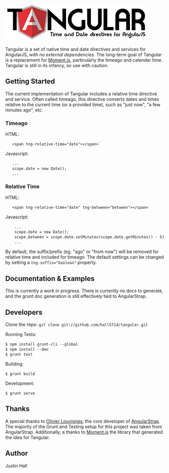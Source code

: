 [![Banner](https://raw.githubusercontent.com/hall5714/tangular/master/docs/images/tangular.png)](https://github.com/hall5714/tangular)

Tangular is a set of native time and date directives and services for AngularJS, *with no external dependencies*. The long-term goal of Tangular is a replacement for [Moment.js](http://momentjs.com/), particularly the timeago and calendar time. Tangular is still in its infancy, so use with caution.

## Getting Started

The current implementation of Tangular includes a relative time directive and service. Often called timeago, this directive converts dates and times relative to the current time (or a provided time), such as "just now", "a few minutes ago", etc. 

### Timeago

HTML:
```
   <span tng-relative-time="date"></span>`
```

Javascript:
```
   ...
   scope.date = new Date();
   ...
```

### Relative Time

HTML:
```   
   <span tng-relative-time="date" tng-between="between"></span>
```

Javascript:
```
	...
	scope.date = new Date();
	scope.between = scope.date.setMinutes(scope.date.getMinutes() - 5)
	...
```

By default, the suffix/prefix (eg. "ago" or "from now") will be removed for relative time and included for timeago. The default settings can be changed by setting a `tng-suffix="boolean"` property.

## Documentation & Examples
This is currently a work in progress. There is currently no docs to generate, and the grunt doc generation is still effectively tied to 
AngularStrap. 

## Developers

Clone the repo:
`git clone git://github.com/hall5714/tangular.git`

Running Tests:

>
	$ npm install grunt-cli --global
	$ npm install --dev
	$ grunt test

Building:

>
	$ grunt build

Development:
>
	$ grunt serve

## Thanks

A special thanks to [Olivier Louvignes](http://olouv.com/), the core developer of [AngularStrap](https://github.com/mgcrea/angular-strap/). The majority of the Grunt and Testing setup for this project was taken from AngularStrap. Additionally, a thanks to [Moment.js](http://momentjs.com) the library that generated the idea for Tangular.

## Author

Justin Hall